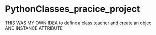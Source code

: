# PythonClasses_pracice_project


THIS  WAS MY OWN IDEA to define  a class teacher and create an objec
AND INSTANCE ATTRIBUTE

